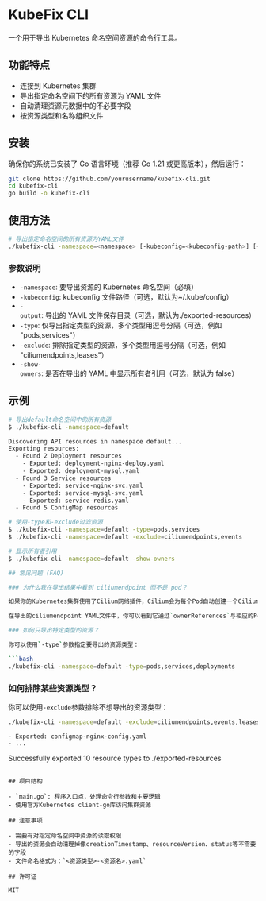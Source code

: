 # KubeFix CLI

一个用于导出 Kubernetes 命名空间资源的命令行工具。

## 功能特点

- 连接到 Kubernetes 集群
- 导出指定命名空间下的所有资源为 YAML 文件
- 自动清理资源元数据中的不必要字段
- 按资源类型和名称组织文件

## 安装

确保你的系统已安装了 Go 语言环境（推荐 Go 1.21 或更高版本），然后运行：

```bash
git clone https://github.com/yourusername/kubefix-cli.git
cd kubefix-cli
go build -o kubefix-cli
```

## 使用方法

```bash
# 导出指定命名空间的所有资源为YAML文件
./kubefix-cli -namespace=<namespace> [-kubeconfig=<kubeconfig-path>] [-output=<output-dir>]
```

### 参数说明

- `-namespace`: 要导出资源的 Kubernetes 命名空间（必填）
- `-kubeconfig`: kubeconfig 文件路径（可选，默认为~/.kube/config）
- `-output`: 导出的 YAML 文件保存目录（可选，默认为./exported-resources）
- `-type`: 仅导出指定类型的资源，多个类型用逗号分隔（可选，例如 "pods,services"）
- `-exclude`: 排除指定类型的资源，多个类型用逗号分隔（可选，例如 "ciliumendpoints,leases"）
- `-show-owners`: 是否在导出的 YAML 中显示所有者引用（可选，默认为 false）

## 示例

````bash
# 导出default命名空间中的所有资源
$ ./kubefix-cli -namespace=default

Discovering API resources in namespace default...
Exporting resources:
  - Found 2 Deployment resources
    - Exported: deployment-nginx-deploy.yaml
    - Exported: deployment-mysql.yaml
  - Found 3 Service resources
    - Exported: service-nginx-svc.yaml
    - Exported: service-mysql-svc.yaml
    - Exported: service-redis.yaml
  - Found 5 ConfigMap resources

# 使用-type和-exclude过滤资源
$ ./kubefix-cli -namespace=default -type=pods,services
$ ./kubefix-cli -namespace=default -exclude=ciliumendpoints,events

# 显示所有者引用
$ ./kubefix-cli -namespace=default -show-owners

## 常见问题 (FAQ)

### 为什么我在导出结果中看到 ciliumendpoint 而不是 pod？

如果你的Kubernetes集群使用了Cilium网络插件，Cilium会为每个Pod自动创建一个CiliumEndpoint自定义资源。这些CiliumEndpoint资源是与Pod关联的，但它们是独立的Kubernetes资源。

在导出的ciliumendpoint YAML文件中，你可以看到它通过`ownerReferences`与相应的Pod关联。如果你只想导出Pod资源，你可以使用`-type=pods`参数来指定只导出Pod资源，或者使用`-exclude=ciliumendpoints`参数来排除CiliumEndpoint资源。

### 如何只导出特定类型的资源？

你可以使用`-type`参数指定要导出的资源类型：

```bash
./kubefix-cli -namespace=default -type=pods,services,deployments
````

### 如何排除某些资源类型？

你可以使用`-exclude`参数排除不想导出的资源类型：

```bash
./kubefix-cli -namespace=default -exclude=ciliumendpoints,events,leases
```

    - Exported: configmap-nginx-config.yaml
    - ...

Successfully exported 10 resource types to ./exported-resources

```

## 项目结构

- `main.go`: 程序入口点，处理命令行参数和主要逻辑
- 使用官方Kubernetes client-go库访问集群资源

## 注意事项

- 需要有对指定命名空间中资源的读取权限
- 导出的资源会自动清理掉像creationTimestamp、resourceVersion、status等不需要的字段
- 文件命名格式为：`<资源类型>-<资源名>.yaml`

## 许可证

MIT
```
